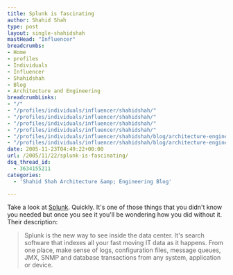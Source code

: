 ```yaml
---
title: Splunk is fascinating
author: Shahid Shah
type: post
layout: single-shahidshah
mastHead: "Influencer"
breadcrumbs:
- Home
- profiles
- Individuals
- Influencer
- Shahidshah
- Blog
- Architecture and Engineering
breadcrumbLinks:
- "/"
- "/profiles/individuals/influencer/shahidshah/"
- "/profiles/individuals/influencer/shahidshah/"
- "/profiles/individuals/influencer/shahidshah/"
- "/profiles/individuals/influencer/shahidshah/"
- "/profiles/individuals/influencer/shahidshah/blog/architecture-engineering/"
- "/profiles/individuals/influencer/shahidshah/blog/architecture-engineering/"
date: 2005-11-23T04:49:22+00:00
url: /2005/11/22/splunk-is-fascinating/
dsq_thread_id:
  - 3634155211
categories:
  - 'Shahid Shah Architecture &amp; Engineering Blog'

---
```

Take a look at [Splunk][1]. Quickly. It's one of those things that you didn't know you needed but once you see it you'll be wondering how you did without it. Their description:

> Splunk is the new way to see inside the data center. It's search software that indexes all your fast moving IT data as it happens. From one place, make sense of logs, configuration files, message queues, JMX, SNMP and database transactions from any system, application or device.

 [1]: http://www.splunk.com/?ac=OSTG-IMU2G